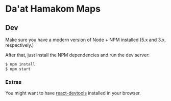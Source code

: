 # Da'at Hamakom Maps

## Dev

Make sure you have a modern version of Node + NPM installed (5.x and 3.x, respectively.)

After that, just install the NPM dependencies and run the dev server:

```bash
$ npm install
$ npm start
```

### Extras

You might want to have [react-devtools](https://facebook.github.io/react/blog/2015/09/02/new-react-developer-tools.html) installed in your browser.
